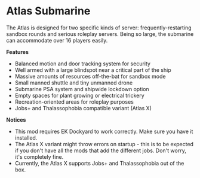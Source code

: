 # Atlas Submarine
The Atlas is designed for two specific kinds of server: frequently-restarting sandbox rounds and serious roleplay servers.
Being so large, the submarine can accommodate over 16 players easily.

**Features**
- Balanced motion and door tracking system for security
- Well armed with a large blindspot near a critical part of the ship
- Massive amounts of resources off-the-bat for sandbox mode
- Small manned shuttle and tiny unmanned drone
- Submarine PSA system and shipwide lockdown option
- Empty spaces for plant growing or electrical trickery
- Recreation-oriented areas for roleplay purposes
- Jobs+ and Thalassophobia compatible variant (Atlas X)

**Notices**
- This mod requires EK Dockyard to work correctly. Make sure you have it installed.
- The Atlas X variant might throw errors on startup - this is to be expected if you don't have all the mods that add the different jobs. Don't worry, it's completely fine.
- Currently, the Atlas X supports Jobs+ and Thalassophobia out of the box.